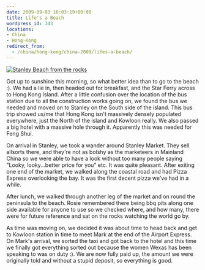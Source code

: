 ```yaml
---
date: 2009-09-03 16:03:19+00:00
title: Life's a Beach
wordpress_id: 343
locations:
- China
- Hong-Kong
redirect_from:
  - /china/hong-kong/china-2009/lifes-a-beach/
---
```


[![Stanley Beach from the rocks](http://travel.perry-online.me.uk/files/2012/08/sfpgMjAwOS8yMDA5LjA4LjA1IC0gMjAwOS4wOS4xMSBUb3VyIG9mIENoaW5hLzIwMDkuMDguMzEgLSAyMDA5LjA5LjExIEhvbmcgS29uZy8qSU1HXzQ2NTIuSlBHKippbWFnZSoqZjUzOGJkNmFkMmFmMjdhNmRkOTNiYjM4OTMwNTc3ZDYamp-300x199.jpg)](http://travel.perry-online.me.uk/files/2012/08/sfpgMjAwOS8yMDA5LjA4LjA1IC0gMjAwOS4wOS4xMSBUb3VyIG9mIENoaW5hLzIwMDkuMDguMzEgLSAyMDA5LjA5LjExIEhvbmcgS29uZy8qSU1HXzQ2NTIuSlBHKippbWFnZSoqZjUzOGJkNmFkMmFmMjdhNmRkOTNiYjM4OTMwNTc3ZDYamp.jpg)


Got up to sunshine this morning, so what better idea than to go to the beach :). We had a lie in, then headed out for breakfast, and the Star Ferry across to Hong Kong Island. After a little confusion over the location of the bus station due to all the construction works going on, we found the bus we needed and moved on to Stanley on the South side of the island. This bus trip showed us/me that Hong Kong isn't massively densely populated everywhere, just the North of the island and Kowloon really. We also passed a big hotel with a massive hole through it. Apparently this was needed for Feng Shui.

On arrival in Stanley, we took a wander around Stanley Market. They sell allsorts there, and they're not as bolshy as the marketeers in Mainland China so we were able to have a look without too many people saying "Looky, looky...better price for you" etc. It was quite pleasant. After exiting one end of the market, we walked along the coastal road and had Pizza Express overlooking the bay. It was the first decent pizza we've had in a while.

After lunch, we walked through another leg of the market and on round the peninsula to the beach. Rosie remembered there being bbq pits along one side available for anyone to use so we checked where, and how many, there were for future reference and sat on the rocks watching the world go by.

As time was moving on, we decided it was about time to head back and get to Kowloon station in time to meet Mark at the end of the Airport Express. On Mark's arrival, we sorted the taxi and got back to the hotel and this time we finally got everything sorted out because the women Wexas has been speaking to was on duty :). We are now fully paid up, the amount we were originally told and without a stupid deposit, so everything is good.
